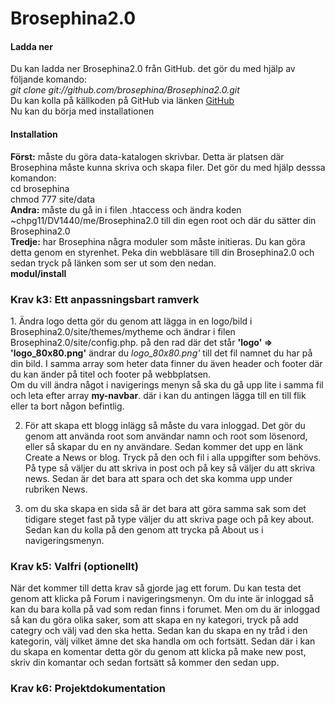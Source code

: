Brosephina2.0
=============
<h4>Ladda ner</h4>
Du kan ladda ner Brosephina2.0 från GitHub. det gör du med hjälp av följande komando:<br/>
<i>git clone git://github.com/brosephina/Brosephina2.0.git</i><br/>
Du kan kolla på källkoden på GitHub via länken <a href='https://github.com/brosephina/Brosephina2.0'>GitHub</a><br/>
Nu kan du börja med installationen<br/>
<h4>Installation</h4>
<p><b>Först:</b> måste du göra data-katalogen skrivbar. Detta är platsen där Brosephina måste kunna skriva och skapa filer. 
Det gör du med hjälp desssa komandon:<br/>
cd brosephina<br/>
chmod 777 site/data<br/>
<b>Andra:</b> måste du gå in i filen .htaccess och ändra koden ~chpg11/DV1440/me/Brosephina2.0 till din egen root och där du sätter din Brosephina2.0<br/>
<b>Tredje:</b> har Brosephina några moduler som måste initieras. Du kan göra detta genom en styrenhet. Peka din webbläsare till din Brosephina2.0 och sedan tryck på länken som 
ser ut som den nedan. <br/>
<b>modul/install</b></p>
<h3>Krav k3: Ett anpassningsbart ramverk</h3>
<p>1. Ändra logo detta gör du genom att lägga in en logo/bild i Brosephina2.0/site/themes/mytheme och ändrar i filen Brosephina2.0/site/config.php. på den rad där det står  <b>'logo' => 'logo_80x80.png'</b> ändrar du <i> logo_80x80.png'</i> till det fil namnet du har på din bild. I samma array som heter data finner du även header och footer där du kan änder på titel och footer på webbplatsen.<br/> Om du vill ändra något i navigerings menyn så ska du gå upp lite i samma fil och leta efter array <b>my-navbar</b>. där i kan du antingen lägga till en till flik eller ta bort någon befintlig.<br/>

2. För att skapa ett blogg inlägg så måste du vara inloggad. Det gör du genom att använda root som användar namn och root som lösenord, eller så skapar du en ny användare. Sedan kommer det upp en länk Create a News or blog. Tryck på den och fil i alla uppgifter som behövs. På type så väljer du att skriva in post och på key så väljer du att skriva news. Sedan är det bara att spara och det ska komma upp under rubriken News.<br/>

3. om du ska skapa en sida så är det bara att göra samma sak som det tidigare steget fast på type väljer du att skriva page och på key about. Sedan kan du kolla på den genom att trycka på About us i navigeringsmenyn.</p>
<h3>Krav k5: Valfri (optionellt)</h3>
<p>När det kommer till detta krav så gjorde jag ett forum. Du kan testa det genom att klicka på Forum i navigeringsmenyn. Om du inte är inloggad så kan du bara kolla på vad som redan finns i forumet. Men om du är inloggad så kan du göra olika saker, som att skapa en ny kategori, tryck på add categry och välj vad den ska hetta. Sedan kan du skapa en ny tråd i den kategorin, välj vilket ämne det ska handla om och fortsätt. Sedan där i kan du skapa en komentar detta gör du genom att klicka på make new post, skriv din komantar och sedan fortsätt så kommer den sedan upp. </p>
<h3>Krav k6: Projektdokumentation</h3>
